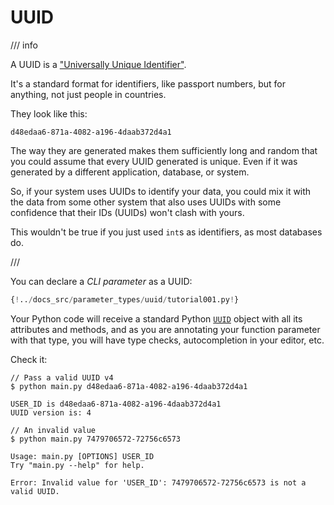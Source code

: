 # UUID

/// info

A UUID is a <a href="https://en.wikipedia.org/wiki/Universally_unique_identifier" class="external-link" target="_blank">"Universally Unique Identifier"</a>.

It's a standard format for identifiers, like passport numbers, but for anything, not just people in countries.

They look like this:

```
d48edaa6-871a-4082-a196-4daab372d4a1
```

The way they are generated makes them sufficiently long and random that you could assume that every UUID generated is unique. Even if it was generated by a different application, database, or system.

So, if your system uses UUIDs to identify your data, you could mix it with the data from some other system that also uses UUIDs with some confidence that their IDs (UUIDs) won't clash with yours.

This wouldn't be true if you just used `int`s as identifiers, as most databases do.

///

You can declare a *CLI parameter* as a UUID:

```Python hl_lines="1  6 7 8"
{!../docs_src/parameter_types/uuid/tutorial001.py!}
```

Your Python code will receive a standard Python <a href="https://docs.python.org/3.8/library/uuid.html" class="external-link" target="_blank">`UUID`</a> object with all its attributes and methods, and as you are annotating your function parameter with that type, you will have type checks, autocompletion in your editor, etc.

Check it:

<div class="termy">

```console
// Pass a valid UUID v4
$ python main.py d48edaa6-871a-4082-a196-4daab372d4a1

USER_ID is d48edaa6-871a-4082-a196-4daab372d4a1
UUID version is: 4

// An invalid value
$ python main.py 7479706572-72756c6573

Usage: main.py [OPTIONS] USER_ID
Try "main.py --help" for help.

Error: Invalid value for 'USER_ID': 7479706572-72756c6573 is not a valid UUID.
```

</div>
